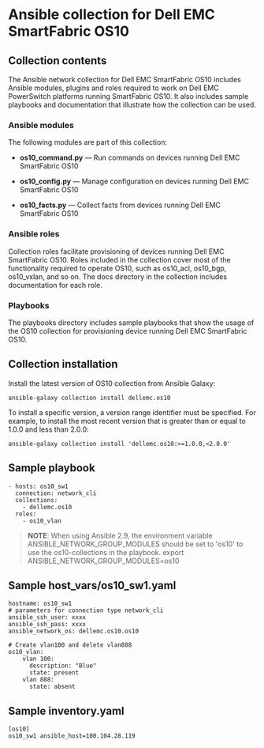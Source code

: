 # Ansible collection for Dell EMC SmartFabric OS10

## Collection contents
The Ansible network collection for Dell EMC SmartFabric OS10 includes Ansible modules, plugins and roles required to work on Dell EMC PowerSwitch platforms running SmartFabric OS10. It also includes sample playbooks and documentation that illustrate how the collection can be used.

### Ansible modules
The following modules are part of this collection:

- **os10_command.py** — Run commands on devices running Dell EMC SmartFabric OS10

- **os10_config.py** — Manage configuration on devices running Dell EMC SmartFabric OS10
  
- **os10_facts.py** — Collect facts from devices running Dell EMC SmartFabric OS10

### Ansible roles
Collection roles facilitate provisioning of devices running Dell EMC SmartFabric OS10. Roles included in the collection cover most of the functionality required to operate OS10, such as os10_acl, os10_bgp, os10_vxlan, and so on. The docs directory in the collection includes documentation for each role.

### Playbooks
The playbooks directory includes sample playbooks that show the usage of the OS10 collection for provisioning
device running Dell EMC SmartFabric OS10.

## Collection installation
Install the latest version of OS10 collection from Ansible Galaxy:

    ansible-galaxy collection install dellemc.os10

To install a specific version, a version range identifier must be specified. For example, to install the most recent version that is greater than or equal to 1.0.0 and less than 2.0.0:

    ansible-galaxy collection install 'dellemc.os10:>=1.0.0,<2.0.0'

## Sample playbook

    - hosts: os10_sw1
      connection: network_cli
      collections:
        - dellemc.os10
      roles:
        - os10_vlan

> **NOTE**: When using Ansible 2.9, the environment variable ANSIBLE_NETWORK_GROUP_MODULES should be set to 'os10' to use the os10-collections in the playbook.
>           export ANSIBLE_NETWORK_GROUP_MODULES=os10

## Sample host_vars/os10_sw1.yaml

    hostname: os10_sw1
    # parameters for connection type network_cli
    ansible_ssh_user: xxxx
    ansible_ssh_pass: xxxx
    ansible_network_os: dellemc.os10.os10

    # Create vlan100 and delete vlan888
    os10_vlan:
        vlan 100:
          description: "Blue"
          state: present
        vlan 888:
          state: absent

## Sample inventory.yaml

    [os10]
    os10_sw1 ansible_host=100.104.28.119
